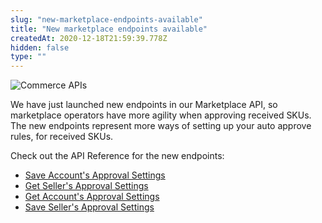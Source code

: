 ```yaml
---
slug: "new-marketplace-endpoints-available"
title: "New marketplace endpoints available"
createdAt: 2020-12-18T21:59:39.778Z
hidden: false
type: ""
---
```


![Commerce APIs](https://cdn.jsdelivr.net/gh/vtexdocs/dev-portal-content@main/images/new-marketplace-endpoints-available-0.png)

We have just launched new endpoints in our Marketplace API, so marketplace operators have more agility when approving received SKUs. The new endpoints represent more ways of setting up your auto approve rules, for received SKUs.

Check out the API Reference for the new endpoints:

- [Save Account's Approval Settings](https://developers.vtex.com/vtex-developer-docs/reference/sku-approval-settings#saveaccountconfig)
- [Get Seller's Approval Settings](https://developers.vtex.com/vtex-developer-docs/reference/sku-approval-settings#getselleraccountconfig)
- [Get Account's Approval Settings](https://developers.vtex.com/vtex-developer-docs/reference/sku-approval-settings#getaccountconfig)
- [Save Seller's Approval Settings](https://developers.vtex.com/vtex-developer-docs/reference/sku-approval-settings#putselleraccountconfig)
